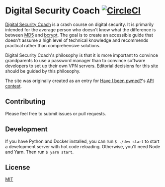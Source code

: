 # Digital Security Coach [![CircleCI](https://circleci.com/gh/dguo/digital-security-coach.svg?style=svg)](https://circleci.com/gh/dguo/digital-security-coach)
[Digital Security Coach](https://www.digitalsecuritycoach.com/) is a crash
course on digital security. It is primarily intended for the average person who
doesn't know what the difference is between
[MD5](https://en.wikipedia.org/wiki/MD5) and
[bcrypt](https://en.wikipedia.org/wiki/Bcrypt). The goal is to create an
accessible guide that doesn't assume a high level of technical knowledge and
recommends practical rather than comprehensive solutions.

Digital Security Coach's philosophy is that it is more important to convince
grandparents to use a password manager than to convince software developers to
set up their own VPN servers. Editorial decisions for this site should be guided
by this philosophy.

The site was originally created as an entry for [Have I been
pwned?](https://haveibeenpwned.com/)'s [API
contest](https://www.troyhunt.com/do-something-awesome-with-have-i-been-pwned-and-win-a-lenovo-thinkpad/).

## Contributing
Please feel free to submit issues or pull requests.

## Development
If you have Python and Docker installed, you can run `$ ./dev start` to start a
development server with hot code reloading. Otherwise, you'll need Node and
Yarn. Then run `$ yarn start`.

## License
[MIT](https://github.com/dguo/digital-security-coach/blob/master/LICENSE)
